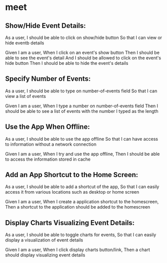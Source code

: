 # meet
 
## Show/Hide Event Details:

As a user,
I should be able to click on show/hide button
So that I can view or hide eventb details

Given I am a user,
When I click on an event's show button
Then I should be able to see the event's detail
And I should be allowed to click on the event's hide button
Then I should be able to hide the event's details

## Specify Number of Events:

As a user,
I should be able to type on number-of-events field
So that I can view a list of events

Given I am a user,
When I type a number on number-of-events field
Then I should be able to see a list of events with the number I typed as the length

## Use the App When Offline:

As a user,
I should be able to use the app offline
So that I can have access to information without a network connection

Given I am a user,
When I try and use the app offline,
Then I should be able to access the information stored in cache

## Add an App Shortcut to the Home Screen:

As a user,
I should be able to add a shortcut of the app,
So that I can easily access it from various locations such as desktop or home screen

Given I am a user,
When I create a application shortcut to the homescreen,
Then a shortcut to the application should be added to the homescreen

## Display Charts Visualizing Event Details:

As a user,
I should be able to toggle charts for events,
So that I can easily display a visualization of event details

Given I am a user,
When I click display charts button/link,
Then a chart should display visualizing event details
